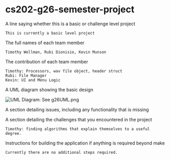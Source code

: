 # cs202-g26-semester-project

A line saying whether this is a basic or challenge level project
    
	This is currently a basic level project


The full names of each team member
	
	Timothy Wellman, Rubi Dionisio, Kevin Munson
    
	
The contribution of each team member
	
	Timothy: Processors, wav file object, header struct
	Rubi: File Manager
	Kevin: UI and Menu Logic
	
	
	
A UML diagram showing the basic design

![UML Diagram: See g26UML.png](/assets/g26UML.png)



A section detailing issues, including any functionality that is missing




A section detailing the challenges that you encountered in the project

	Timothy: finding algorithms that explain themselves to a useful degree.



Instructions for building the application if anything is required beyond make

	Currently there are no additional steps required.



